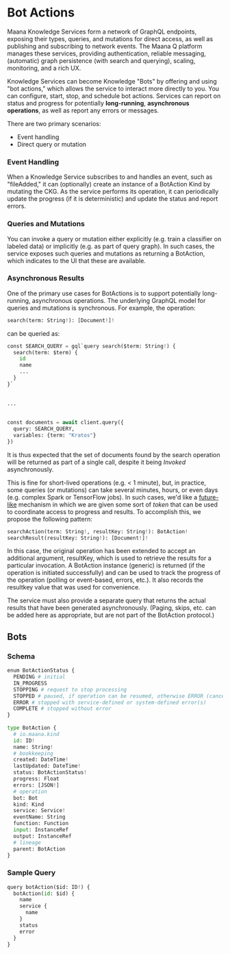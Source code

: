 # Bot Actions

Maana Knowledge Services form a network of GraphQL endpoints, exposing their types, queries, and mutations for direct access, as well as publishing and subscribing to network events. The Maana Q platform manages these services, providing authentication, reliable messaging, \(automatic\) graph persistence \(with search and querying\), scaling, monitoring, and a rich UX.

Knowledge Services can become Knowledge "Bots" by offering and using "bot actions," which allows the service to interact more directly to you. You can configure, start, stop, and schedule bot actions. Services can report on status and progress for potentially **long-running**, **asynchronous operations**, as well as report any errors or messages.

There are two primary scenarios: 

* Event handling
* Direct query or mutation

### Event Handling

When a Knowledge Service subscribes to and handles an event, such as "fileAdded," it can \(optionally\) create an instance of a BotAction Kind by mutating the CKG. As the service performs its operation, it can periodically update the progress \(if it is deterministic\) and update the status and report errors.

### Queries and Mutations

You can invoke a query or mutation either explicitly \(e.g. train a classifier on labeled data\) or implicitly \(e.g. as part of query graph\). In such cases, the service exposes such queries and mutations as returning a BotAction, which indicates to the UI that these are available.

### Asynchronous Results

One of the primary use cases for BotActions is to support potentially long-running, asynchronous operations. The underlying GraphQL model for queries and mutations is synchronous. For example, the operation:

```python
search(term: String!): [Document!]!
```

can be queried as:

```python
const SEARCH_QUERY = gql`query search($term: String!) {
  search(term: $term) {
    id
    name
    ...
  }
}`
 
 
...
 
 
const documents = await client.query({
  query: SEARCH_QUERY,
  variables: {term: "Kratos"}
})
```

It is thus expected that the set of documents found by the search operation will be returned as part of a single call, despite it being _Invoked_ asynchronously.

This is fine for short-lived operations \(e.g. &lt; 1 minute\), but, in practice, some queries \(or mutations\) can take several minutes, hours, or even days \(e.g. complex Spark or TensorFlow jobs\). In such cases, we'd like a [future-like](https://en.wikipedia.org/wiki/Futures_and_promises) mechanism in which we are given some sort of _token_ that can be used to coordinate access to progress and results. To accomplish this, we propose the following pattern:

```python
searchAction(term: String!, resultKey: String!): BotAction!
searchResult(resultKey: String!): [Document!]!
```

In this case, the original operation has been extended to accept an additional argument, resultKey, which is used to retrieve the results for a particular invocation. A BotAction instance \(generic\) is returned \(if the operation is initiated successfully\) and can be used to track the progress of the operation \(polling or event-based, errors, etc.\). It also records the resultkey value that was used for convenience.

The service must also provide a separate query that returns the actual results that have been generated asynchronously. \(Paging, skips, etc. can be added here as appropriate, but are not part of the BotAction protocol.\)

## Bots

### Schema <a id="BotActions-Schema"></a>

```python
enum BotActionStatus {
  PENDING # initial
  IN_PROGRESS
  STOPPING # request to stop processing
  STOPPED # paused, if operation can be resumed, otherwise ERROR (cancelled)
  ERROR # stopped with service-defined or system-defined error(s)
  COMPLETE # stopped without error
}
 
type BotAction {
  # io.maana.kind
  id: ID!
  name: String!
  # bookkeeping
  created: DateTime!
  lastUpdated: DateTime!
  status: BotActionStatus!
  progress: Float
  errors: [JSON!]
  # operation
  bot: Bot
  kind: Kind
  service: Service!
  eventName: String
  function: Function
  input: InstanceRef
  output: InstanceRef
  # lineage
  parent: BotAction
}
```

### Sample Query <a id="BotActions-SampleQuery"></a>

```python
query botAction($id: ID!) {
  botAction(id: $id) {
    name
    service {
      name
    }
    status
    error
  }
}
```

